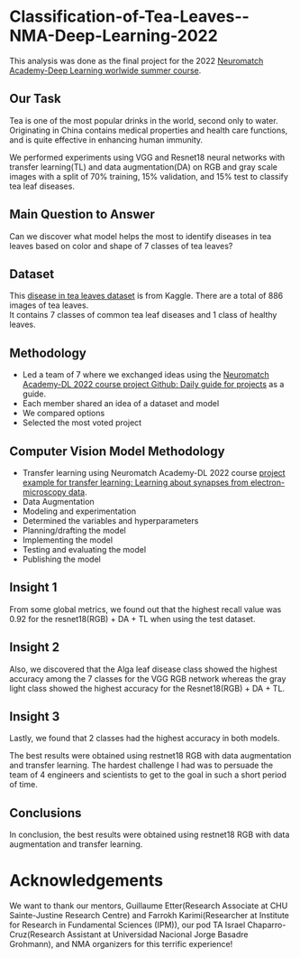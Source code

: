 # Classification-of-Tea-Leaves--NMA-Deep-Learning-2022
This analysis was done as the final project for the 2022 [Neuromatch Academy-Deep Learning worlwide summer course](https://deeplearning.neuromatch.io/tutorials/intro.html).

## Our Task 
Tea is one of the most popular drinks in the world, second only to water. Originating in China contains medical properties and health care functions, and is quite effective in enhancing human immunity. 

We performed experiments using VGG and Resnet18 neural networks with transfer learning(TL) and data augmentation(DA) on RGB and gray scale images with a split of 70% training, 15% validation, and 15% test to classify tea leaf diseases. 

## Main Question to Answer

Can we discover what model helps the most to identify diseases in tea leaves based on color and shape of 7 classes of tea leaves?


## Dataset

This [disease in tea leaves dataset](https://www.kaggle.com/datasets/shashwatwork/identifying-disease-in-tea-leafs) is from Kaggle. There are a total of 886 images of tea leaves. 
<br>
It contains 7 classes of common tea leaf diseases and 1 class of healthy leaves.

## Methodology

* Led a team of 7 where we exchanged ideas using the [Neuromatch Academy-DL 2022 course project Github: Daily guide for projects](https://deeplearning.neuromatch.io/projects/docs/project_guidance.html) as a guide. 
* Each member shared an idea of a dataset and model
* We compared options
* Selected the most voted project

## Computer Vision Model Methodology

* Transfer learning using Neuromatch Academy-DL 2022 course [project example for transfer learning: Learning about synapses from electron-microscopy data](https://deeplearning.neuromatch.io/projects/ComputerVision/slides.html).
* Data Augmentation
* Modeling and experimentation
* Determined the variables and hyperparameters
* Planning/drafting the model
* Implementing the model
* Testing and evaluating the model
* Publishing the model

## Insight 1

From some global metrics, we found out that the highest recall value was 0.92 for the resnet18(RGB) + DA + TL when using the test dataset.

## Insight 2

Also, we discovered that the Alga leaf disease class showed the highest accuracy among the 7 classes for the VGG RGB network whereas the gray light class showed the highest accuracy for the Resnet18(RGB) + DA + TL.

## Insight 3

Lastly, we found that 2 classes had the highest accuracy in both models.

The best results were obtained using restnet18 RGB with data augmentation and transfer learning. The hardest challenge I had was to persuade the team of 4 engineers and scientists to get to the goal in such a short period of time.


## Conclusions 

In conclusion, the best results were obtained using restnet18 RGB with data augmentation and transfer learning. 

# Acknowledgements 

We want to thank our mentors, Guillaume Etter(Research Associate at CHU Sainte-Justine Research Centre) and Farrokh Karimi(Researcher at Institute for Research in Fundamental Sciences (IPM)), our pod TA Israel Chaparro-Cruz(Research Assistant at Universidad Nacional Jorge Basadre Grohmann), and NMA organizers for this terrific experience!
